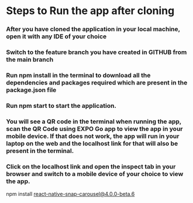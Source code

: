 # Steps to Run the app after cloning

### After you have cloned the application in your local machine, open it with any IDE of your choice
### Switch to the feature branch you have created in GITHUB from the main branch
### Run npm install in the terminal to download all the dependencies and packages required which are present in the package.json file
### Run npm start to start the application. 
### You will see a QR code in the terminal when running the app, scan the QR Code using EXPO Go app to view the app in your mobile device. If that does not work, the app will run in your laptop on the web and the localhost link for that will also be present in the terminal.
### Click on the localhost link and open the inspect tab in your browser and switch to a mobile device of your choice to view the app.


npm install react-native-snap-carousel@4.0.0-beta.6